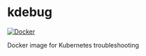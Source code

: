# kdebug

[![Docker](https://github.com/akhan4u/kdebug/actions/workflows/docker-publish.yml/badge.svg)](https://github.com/akhan4u/kdebug/actions/workflows/docker-publish.yml)

Docker image for Kubernetes troubleshooting
